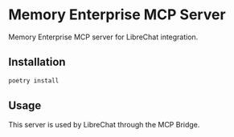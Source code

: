# Memory Enterprise MCP Server

Memory Enterprise MCP server for LibreChat integration.

## Installation

```bash
poetry install
```

## Usage

This server is used by LibreChat through the MCP Bridge.